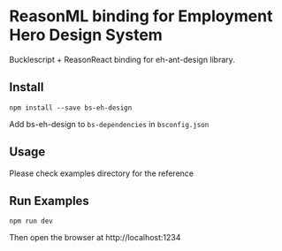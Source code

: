 # ReasonML binding for Employment Hero Design System

Bucklescript + ReasonReact binding for eh-ant-design library.

## Install

```
npm install --save bs-eh-design
```

Add bs-eh-design to `bs-dependencies` in `bsconfig.json`

## Usage

Please check examples directory for the reference

## Run Examples

```
npm run dev
```

Then open the browser at http://localhost:1234
